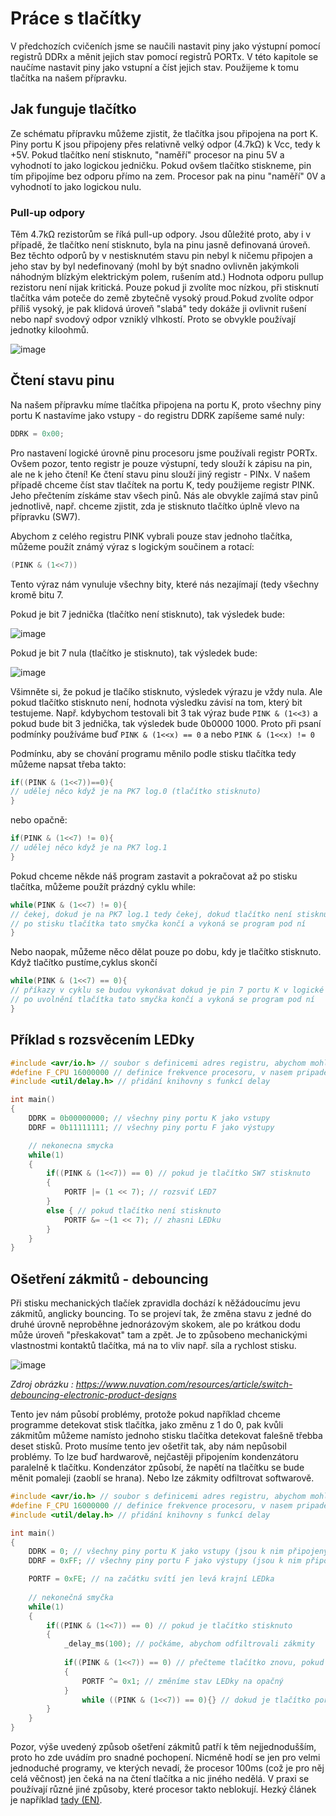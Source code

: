 # Práce s tlačítky

V předchozích cvičeních jsme se naučili nastavit piny jako výstupní pomocí registrů DDRx a měnit jejich stav pomocí registrů PORTx. V této kapitole se naučíme nastavit piny jako vstupní a číst jejich stav. Použijeme k tomu tlačítka na našem přípravku.

## Jak funguje tlačítko
Ze schématu přípravku můžeme zjistit, že tlačítka jsou připojena na port K. Piny portu K jsou připojeny přes relativně velký odpor (4.7kΩ) k Vcc, tedy k +5V. Pokud tlačítko není stisknuto, "naměří" procesor na pinu 5V a vyhodnotí to jako logickou jedničku. 
Pokud ovšem tlačítko stiskneme, pin tím připojíme bez odporu přímo na zem. Procesor pak na pinu "naměří" 0V a vyhodnotí to jako logickou nulu. 
### Pull-up odpory
Těm 4.7kΩ rezistorům se říká pull-up odpory. Jsou důležité proto, aby i v případě, že tlačítko není stisknuto, byla na pinu jasně definovaná úroveň. Bez těchto odporů by v nestisknutém stavu pin nebyl k ničemu připojen a jeho stav by byl nedefinovaný (mohl by být snadno ovlivněn jakýmkoli náhodným blízkým elektrickým polem, rušením atd.) Hodnota odporu pullup rezistoru není nijak kritická. Pouze pokud ji zvolíte moc nízkou, při stisknutí tlačítka vám poteče do země zbytečně vysoký proud.Pokud zvolíte odpor příliš vysoký, je pak klidová úroveň "slabá" tedy dokáže ji ovlivnit rušení nebo např svodový odpor vzniklý vlhkostí. Proto se obvykle používají jednotky kiloohmů.

![image](https://github.com/user-attachments/assets/6151bb0e-39b5-4151-88ce-77ba36529f5d)


## Čtení stavu pinu

Na našem přípravku míme tlačítka připojena na portu K, proto všechny piny portu K nastavíme jako vstupy - do registru DDRK zapíšeme samé nuly:

 ```c
DDRK = 0x00;
```

Pro nastavení logické úrovně pinu procesoru jsme používali registr PORTx. Ovšem pozor, tento registr je pouze výstupní, tedy slouží k zápisu na pin, ale ne k jeho čtení! Ke čtení stavu pinu slouží jiný registr - PINx. V našem případě chceme číst stav tlačítek na portu K, tedy použijeme registr PINK. Jeho přečtením získáme stav všech pinů. Nás ale obvykle zajímá stav pinů jednotlivě, např. chceme zjistit, zda je stisknuto tlačítko úplně vlevo na přípravku (SW7).

Abychom z celého registru PINK vybrali pouze stav jednoho tlačítka, můžeme použít známý výraz s logickým součinem a rotací:

 ```c
(PINK & (1<<7))
```

Tento výraz nám vynuluje všechny bity, které nás nezajímají (tedy všechny kromě bitu 7.

Pokud je bit 7 jednička (tlačítko není stisknuto), tak výsledek bude:

![image](https://github.com/user-attachments/assets/db1853ff-8b55-4edf-9e26-98cb1f7b5c27)

Pokud je bit 7 nula (tlačítko je stisknuto), tak výsledek bude:

![image](https://github.com/user-attachments/assets/da47d9f7-70a0-4cb3-bc16-10656fd655df)

Všimněte si, že pokud je tlačíko stisknuto, výsledek výrazu je vždy nula. Ale pokud tlačítko stisknuto není, hodnota výsledku závisí na tom, který bit testujeme. Např. kdybychom testovali bit 3 tak výraz bude ```PINK & (1<<3)``` a pokud bude bit 3 jednička, tak výsledek bude 0b0000 1000. Proto při psaní podmínky používáme buď ```PINK & (1<<x) == 0``` a nebo ```PINK & (1<<x) != 0```

Podmínku, aby se chování programu měnilo podle stisku tlačítka tedy můžeme napsat třeba takto:

 ```c
if((PINK & (1<<7))==0){ 
// udělej něco když je na PK7 log.0 (tlačítko stisknuto)       
}  
```

nebo opačně:

 ```c
if(PINK & (1<<7) != 0){ 
// udělej něco když je na PK7 log.1 
}
```


Pokud chceme někde náš program zastavit a pokračovat až po stisku tlačítka, můžeme použít prázdný cyklu while:

 ```c
while(PINK & (1<<7) != 0){ 
// čekej, dokud je na PK7 log.1 tedy čekej, dokud tlačítko není stisknuto
// po stisku tlačítka tato smyčka končí a vykoná se program pod ní
}
```

Nebo naopak, můžeme něco dělat pouze po dobu, kdy je tlačítko stisknuto. Když tlačítko pustíme,cyklus skončí

 ```c
while(PINK & (1<<7) == 0){ 
// příkazy v cyklu se budou vykonávat dokud je pin 7 portu K v logické nule (tlačítko stisknuto)
// po uvolnění tlačítka tato smyčka končí a vykoná se program pod ní
}
```

## Příklad s rozsvěcením LEDky

```c
#include <avr/io.h> // soubor s definicemi adres registru, abychom mohli používat symbolické názvy jako "PORTB" namísto číselné adresy registru
#define F_CPU 16000000 // definice frekvence procesoru, v nasem pripade 16MHz aby správně fungovala funkce delay
#include <util/delay.h> // přidání knihovny s funkcí delay

int main()
{
	DDRK = 0b00000000; // všechny piny portu K jako vstupy
	DDRF = 0b11111111; // všechny piny portu F jako výstupy

	// nekonecna smycka
	while(1)
	{
		if((PINK & (1<<7)) == 0) // pokud je tlačítko SW7 stisknuto
		{
			PORTF |= (1 << 7); // rozsviť LED7
		}
		else { // pokud tlačítko není stisknuto
			PORTF &= ~(1 << 7); // zhasni LEDku
		}
	}
}

```

 
## Ošetření zákmitů - debouncing
Při stisku mechanických tlačíek zpravidla dochází k něžádoucímu jevu zákmitů, anglicky bouncing. To se projeví tak, že změna stavu z jedné do druhé úrovně neproběhne jednorázovým skokem, ale po krátkou dodu může úroveň "přeskakovat" tam a zpět. Je to způsobeno mechanickými vlastnostmi kontaktů tlačítka, má na to vliv např. síla a rychlost stisku. 

![image](https://www.nuvation.com/sites/default/files/blog/Switch%20Debouncing%20for%20Electronic%20Product%20Designs/Switch_Debouncing_Circuit_Waveform.jpg)

*Zdroj obrázku : https://www.nuvation.com/resources/article/switch-debouncing-electronic-product-designs*

Tento jev nám působí problémy, protože pokud například chceme programme detekovat stisk tlačítka, jako změnu z 1 do 0, pak kvůli zákmitům můžeme namísto jednoho stisku tlačítka detekovat falešně třebba deset stisků. Proto musíme tento jev ošetřit tak, aby nám nepůsobil problémy. To lze buď hardwarově, nejčastěji připojením kondenzátoru paralelně k tlačítku. Kondenzátor způsobí, že napětí na tlačítku se bude měnit pomaleji (zaoblí se hrana). Nebo lze zákmity odfiltrovat softwarově.

```c
#include <avr/io.h> // soubor s definicemi adres registru, abychom mohli používat symbolické názvy jako "PORTB" namísto číselné adresy registru
#define F_CPU 16000000 // definice frekvence procesoru, v nasem pripade 16MHz aby správně fungovala funkce delay
#include <util/delay.h> // přidání knihovny s funkcí delay

int main()
{
	DDRK = 0; // všechny piny portu K jako vstupy (jsou k nim připojeny LEDky)
	DDRF = 0xFF; // všechny piny portu F jako výstupy (jsou k nim připojena tlačítka)

	PORTF = 0xFE; // na začátku svítí jen levá krajní LEDka
	
	// nekonečná smyčka
	while(1)
	{
		if((PINK & (1<<7)) == 0) // pokud je tlačítko stisknuto
		{
			_delay_ms(100); // počkáme, abychom odfiltrovali zákmity
			
			if((PINK & (1<<7)) == 0) // přečteme tlačítko znovu, pokud je i po čekání stisknuto
			{
				PORTF ^= 0x1; // změníme stav LEDky na opačný 
			}
				while ((PINK & (1<<7)) == 0){} // dokud je tlačítko pořád stisknuto, budeme čekat
		}
	}
}
```

Pozor, výše uvedený způsob ošetření zákmitů patří k těm nejjednodušším, proto ho zde uvádím pro snadné pochopení. Nicméně hodí se jen pro velmi jednoduché programy, ve kterých nevadí, že procesor 100ms (což je pro něj celá věčnost) jen čeká na na čtení tlačítka a nic jiného nedělá. V praxi se používají různé jiné způsoby, které procesor takto neblokují. Hezký článek je například [tady (EN)](https://makeabilitylab.github.io/physcomp/arduino/debouncing.html).
